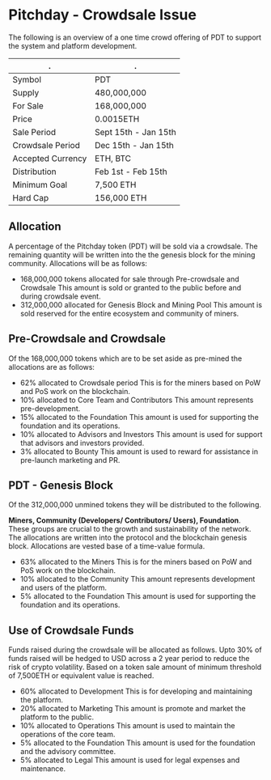 # Pitchday - Crowdsale Issue

The following is an overview of a one time crowd offering of PDT to support the system and platform development. 

. | .
------------ | -------------
Symbol | PDT
Supply | 480,000,000
For Sale | 168,000,000
Price | 0.0015ETH
Sale Period | Sept 15th - Jan 15th
Crowdsale Period | Dec 15th - Jan 15th
Accepted Currency | ETH, BTC
Distribution | Feb 1st - Feb 15th
Minimum Goal | 7,500 ETH
Hard Cap | 156,000 ETH

## Allocation

A percentage of the Pitchday token (PDT) will be sold via a crowdsale. The remaining quantity will be written into the the genesis block for the mining community. Allocations will be as follows:

* 168,000,000 tokens allocated for sale through Pre-crowdsale and Crowdsale
This amount is sold or granted to the public before and during crowdsale event.
* 312,000,000 allocated for Genesis Block and Mining Pool
This amount is sold reserved for the entire ecosystem and community of miners.

## Pre-Crowdsale and Crowdsale

Of the 168,000,000 tokens which are to be set aside as pre-mined the allocations are as follows:

* 62% allocated to Crowdsale period
This is for the miners based on PoW and PoS work on the blockchain.
* 10% allocated to Core Team and Contributors
This amount represents pre-development.
* 15% allocated to the Foundation
This amount is used for supporting the foundation and its operations. 
* 10% allocated to Advisors and Investors
This amount is used for support that advisors and investors provided. 
* 3% allocated to Bounty
This amount is used to reward for assistance in pre-launch marketing and PR.

## PDT - Genesis Block

Of the 312,000,000 unmined tokens they will be distributed to the following.

**Miners, Community (Developers/ Contributors/ Users), Foundation**. These groups are crucial to the growth and sustainability of the network. The allocations are written into the protocol and the blockchain genesis block. Allocations are vested base of a time-value formula.

* 63% allocated to the Miners
This is for the miners based on PoW and PoS work on the blockchain.
* 10% allocated to the Community
This amount represents development and users of the platform.
* 5% allocated to the Foundation
This amount is used for supporting the foundation and its operations. 

## Use of Crowdsale Funds

Funds raised during the crowdsale will be allocated as follows. Upto 30% of funds raised will be hedged to USD across a 2 year period to reduce the risk of crypto volatility. Based on a token sale amount of minimum threshold of 7,500ETH or equivalent value is reached.

* 60% allocated to Development
This is for developing and maintaining the platform.
* 20% allocated to Marketing
This amount is promote and market the platform to the public.
* 10% allocated to Operations
This amount is used to maintain the operations of the core team.
* 5% allocated to the Foundation
This amount is used for the foundation and the advisory committee.
* 5% allocated to Legal
This amount is used for legal expenses and maintenance.


